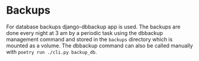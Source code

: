 # Backups

For database backups django-dbbackup app is used. The backups are done every night at 3 am by a periodic task using the dbbackup management command and stored in the `backups` directory which is mounted as a volume. The dbbackup command can also be called manually with `poetry run ./cli.py backup_db`.
